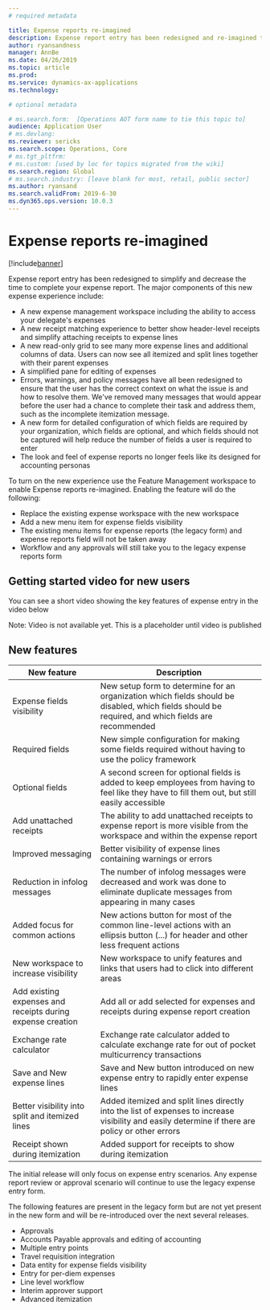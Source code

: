 ```yaml
---
# required metadata

title: Expense reports re-imagined
description: Expense report entry has been redesigned and re-imagined to simplify and decrease the time to complete your expense report in Dynamics 365 for Finance and Operations. 
author: ryansandness
manager: AnnBe
ms.date: 04/26/2019
ms.topic: article
ms.prod: 
ms.service: dynamics-ax-applications
ms.technology: 

# optional metadata

# ms.search.form:  [Operations AOT form name to tie this topic to]
audience: Application User
# ms.devlang: 
ms.reviewer: sericks
ms.search.scope: Operations, Core 
# ms.tgt_pltfrm: 
# ms.custom: [used by loc for topics migrated from the wiki]
ms.search.region: Global 
# ms.search.industry: [leave blank for most, retail, public sector]
ms.author: ryansand
ms.search.validFrom: 2019-6-30 
ms.dyn365.ops.version: 10.0.3 
---
```


# Expense reports re-imagined

[!include[banner](../includes/banner.md)]

Expense report entry has been redesigned to simplify and decrease the time to complete your expense report. The major components of this new expense experience include:
- A new expense management workspace including the ability to access your delegate's expenses
-	A new receipt matching experience to better show header-level receipts and simplify attaching receipts to expense lines
-	A new read-only grid to see many more expense lines and additional columns of data. Users can now see all itemized and split lines together with their parent expenses
-	A simplified pane for editing of expenses
-	Errors, warnings, and policy messages have all been redesigned to ensure that the user has the correct context on what the issue is and how to resolve them. We've removed many messages that would appear before the user had a chance to complete their task and address them, such as the incomplete itemization message. 
-	A new form for detailed configuration of which fields are required by your organization, which fields are optional, and which fields should not be captured will help reduce the number of fields a user is required to enter
-	The look and feel of expense reports no longer feels like its designed for accounting personas
 
To turn on the new experience use the Feature Management workspace to enable Expense reports re-imagined. Enabling the feature will do the following:
- Replace the existing expense workspace with the new workspace
- Add a new menu item for expense fields visibility
- The existing menu items for expense reports (the legacy form) and expense reports field will not be taken away
- Workflow and any approvals will still take you to the legacy expense reports form

## Getting started video for new users
You can see a short video showing the key features of expense entry in the video below

Note: Video is not available yet. This is a placeholder until video is published
 
## New features
|New feature | Description
|---|----|
| Expense fields visibility | New setup form to determine for an organization which fields should be disabled, which fields should be required, and which fields are recommended |
| Required fields | New simple configuration for making some fields required without having to use the policy framework | 
| Optional fields | A second screen for optional fields is added to keep employees from having to feel like they have to fill them out, but still easily accessible | 
| Add unattached receipts   | The ability to add unattached receipts to expense report is more visible from the workspace and within the expense report |
| Improved messaging | Better visibility of expense lines containing warnings or errors |
| Reduction in infolog messages | The number of infolog messages were decreased and work was done to eliminate duplicate messages from appearing in many cases | 
| Added focus for common actions | New actions button for most of the common line-level actions with an ellipsis button (...) for header and other less frequent actions | 
| New workspace to increase visibility | New workspace to unify features and links that users had to click into different areas |
| Add existing expenses and receipts during expense creation | Add all or add selected for expenses and receipts during expense report creation |
| Exchange rate calculator | Exchange rate calculator added to calculate exchange rate for out of pocket multicurrency transactions | 
| Save and New expense lines | Save and New button introduced on new expense entry to rapidly enter expense lines |
| Better visibility into split and itemized lines | Added itemized and split lines directly into the list of expenses to increase visibility and easily determine if there are policy or other errors | 
| Receipt shown during itemization | Added support for receipts to show during itemization |
  
The initial release will only focus on expense entry scenarios. Any expense report review or approval scenario will continue to use the legacy expense entry form. 
 
The following features are present in the legacy form but are not yet present in the new form and will be re-introduced over the next several releases. 
 
-	Approvals
-	Accounts Payable approvals and editing of accounting 
-	Multiple entry points
-	Travel requisition integration
-	Data entity for expense fields visibility
-	Entry for per-diem expenses
-	Line level workflow
-	Interim approver support
-	Advanced itemization
